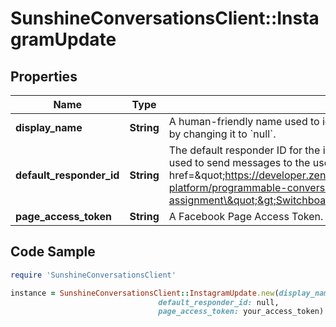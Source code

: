 # SunshineConversationsClient::InstagramUpdate

## Properties

Name | Type | Description | Notes
------------ | ------------- | ------------- | -------------
**display_name** | **String** | A human-friendly name used to identify the integration. &#x60;displayName&#x60; can be unset by changing it to &#x60;null&#x60;. | [optional] 
**default_responder_id** | **String** | The default responder ID for the integration. This is the ID of the responder that will be used to send messages to the user. For more information, refer to the &lt;a href&#x3D;\&quot;https://developer.zendesk.com/documentation/conversations/messaging-platform/programmable-conversations/switchboard/#default-integration-assignment\&quot;&gt;Switchboard guide&lt;/a&gt;.  | [optional] 
**page_access_token** | **String** | A Facebook Page Access Token. | [optional] 

## Code Sample

```ruby
require 'SunshineConversationsClient'

instance = SunshineConversationsClient::InstagramUpdate.new(display_name: My awesome integration,
                                 default_responder_id: null,
                                 page_access_token: your_access_token)
```


